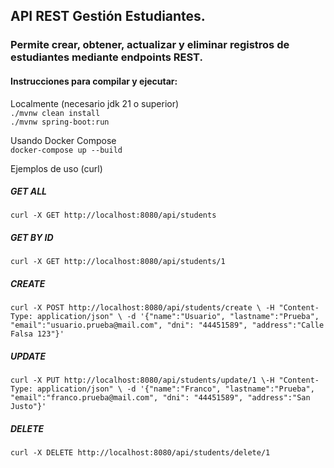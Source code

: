 ## API REST Gestión Estudiantes.   
### Permite crear, obtener, actualizar y eliminar registros de estudiantes mediante endpoints REST.

#### Instrucciones para compilar y ejecutar:

Localmente (necesario jdk 21 o superior)  
`./mvnw clean install`  
`./mvnw spring-boot:run`

Usando Docker Compose  
`docker-compose up --build`

Ejemplos de uso (curl)  

##### GET ALL  
`curl -X GET http://localhost:8080/api/students`

##### GET BY ID  
`curl -X GET http://localhost:8080/api/students/1`

##### CREATE  
`curl -X POST http://localhost:8080/api/students/create \
-H "Content-Type: application/json" \
-d '{"name":"Usuario", "lastname":"Prueba", "email":"usuario.prueba@mail.com", "dni": "44451589", "address":"Calle Falsa 123"}'`

##### UPDATE  
`curl -X PUT http://localhost:8080/api/students/update/1 \-H "Content-Type: application/json" \
-d '{"name":"Franco", "lastname":"Prueba", "email":"franco.prueba@mail.com", "dni": "44451589", "address":"San Justo"}'`

##### DELETE  
`curl -X DELETE http://localhost:8080/api/students/delete/1`

